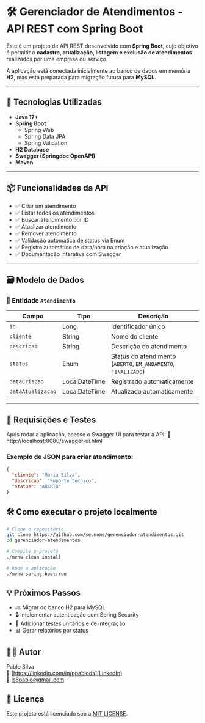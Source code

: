 # 🛠️ Gerenciador de Atendimentos - API REST com Spring Boot

Este é um projeto de API REST desenvolvido com **Spring Boot**, cujo objetivo é permitir o **cadastro, atualização, listagem e exclusão de atendimentos** realizados por uma empresa ou serviço.

A aplicação está conectada inicialmente ao banco de dados em memória **H2**, mas está preparada para migração futura para **MySQL**.

---

## 🚀 Tecnologias Utilizadas

- **Java 17+**
- **Spring Boot**
    - Spring Web
    - Spring Data JPA
    - Spring Validation
- **H2 Database**
- **Swagger (Springdoc OpenAPI)**
- **Maven**

---

## 📦 Funcionalidades da API

- ✅ Criar um atendimento
- ✅ Listar todos os atendimentos
- ✅ Buscar atendimento por ID
- ✅ Atualizar atendimento
- ✅ Remover atendimento
- ✅ Validação automática de status via Enum
- ✅ Registro automático de data/hora na criação e atualização
- ✅ Documentação interativa com Swagger

---

## 🗃️ Modelo de Dados

### 📌 Entidade `Atendimento`

| Campo           | Tipo             | Descrição                             |
|----------------|------------------|---------------------------------------|
| `id`           | Long             | Identificador único                   |
| `cliente`      | String           | Nome do cliente                       |
| `descricao`    | String           | Descrição do atendimento              |
| `status`       | Enum             | Status do atendimento (`ABERTO`, `EM_ANDAMENTO`, `FINALIZADO`) |
| `dataCriacao`  | LocalDateTime    | Registrado automaticamente            |
| `dataAtualizacao` | LocalDateTime | Atualizado automaticamente            |

---

## 🔄 Requisições e Testes

Após rodar a aplicação, acesse o Swagger UI para testar a API:
🔗 http://localhost:8080/swagger-ui.html

### Exemplo de JSON para criar atendimento:
```json
{
  "cliente": "Maria Silva",
  "descricao": "Suporte técnico",
  "status": "ABERTO"
}
```

## 🛠️ Como executar o projeto localmente
```bash
# Clone o repositório
git clone https://github.com/seunome/gerenciador-atendimentos.git
cd gerenciador-atendimentos

# Compile o projeto
./mvnw clean install

# Rode a aplicação
./mvnw spring-boot:run
```

## 💡 Próximos Passos
 - 🔜 Migrar do banco H2 para MySQL 
 - 🔒 Implementar autenticação com Spring Security 
 - 🧪 Adicionar testes unitários e de integração 
 - 📊 Gerar relatórios por status

## 👨‍💻 Autor
Pablo Silva <br />
🔗 [https://linkedin.com/in/ppablods](LinkedIn)<br />
📧 ls8pablo@gmail.com

## 📄 Licença
Este projeto está licenciado sob a [MIT LICENSE](LICENSE).
